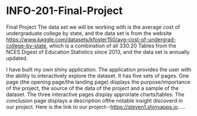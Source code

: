 # INFO-201-Final-Project
Final Project 
The data set we will be working with is the average cost of undergraduate college by state, 
and the data set is from the website https://www.kaggle.com/datasets/kfoster150/avg-cost-of-undergrad-college-by-state,
which is a combination of all 330.20 Tables from the NCES Digest of Education
Statistics since 2013, and the data set is annually updated.

I have built my own shiny application. The application provides the user with the ability to interactively explore the 
dataset. It has five sets of pages. One page (the opening page/the landing page) displays 
the purpose/importance of the project, the source of the data of the project and a sample of the dataset. 
The three interactive pages display approriate charts/tables. The conclusion page displays a description ofthe notable insight 
discoverd in our project. Here is the link to our project--https://steven1.shinyapps.io.....
